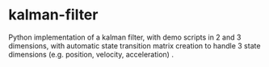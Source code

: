 # kalman-filter
Python implementation of a kalman filter, with demo scripts in 2 and 3 dimensions, with automatic state transition matrix creation to handle 3 state dimensions (e.g. position, velocity, acceleration) .
